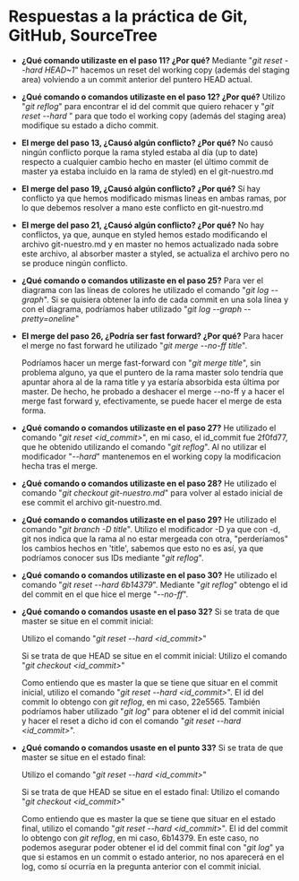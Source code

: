 # Respuestas a la práctica de Git, GitHub, SourceTree 

- **¿Qué comando utilizaste en el paso 11? ¿Por qué?**
	Mediante "*git reset --hard HEAD~1*" hacemos un reset del working copy (además del 
	staging area) volviendo a un commit anterior del puntero HEAD actual.

- **¿Qué comando o comandos utilizaste en el paso 12? ¿Por qué?**
	Utilizo "*git reflog*" para encontrar el id del commit que quiero rehacer y "*git reset* 
	*--hard <id-commit>*" para que todo el working copy (además del staging area) modifique 
	su estado a dicho commit.

- **El merge del paso 13, ¿Causó algún conflicto? ¿Por qué?**
	No causó ningún conflicto porque la rama styled estaba al día (up to date) respecto a cualquier cambio 
	hecho en master (el último commit de master ya estaba incluido en la rama de styled) en el git-nuestro.md

- **El merge del paso 19, ¿Causó algún conflicto? ¿Por qué?**
	Sí hay conflicto ya que hemos modificado mismas lineas en ambas ramas, por lo que debemos resolver a mano este conflicto en git-nuestro.md

- **El merge del paso 21, ¿Causó algún conflicto? ¿Por qué?**
	No hay conflictos, ya que, aunque en styled hemos estado modificando el archivo git-nuestro.md y en master no hemos actualizado nada sobre este archivo, al absorber master a styled, se actualiza 
	el archivo pero no se produce ningún conflicto.

- **¿Qué comando o comandos utilizaste en el paso 25?**
	Para ver el diagrama con las líneas de colores he utilizado el comando "*git log --graph*". Si se quisiera obtener la info de cada commit en una sola línea y con el diagrama, podríamos haber 
	utilizado "*git log --graph --pretty=oneline*"

- **El merge del paso 26, ¿Podría ser fast forward? ¿Por qué?**
	Para hacer el merge no fast forward he utilizado "*git merge --no-ff title*".

	Podríamos hacer un merge fast-forward con "*git merge title*", sin problema alguno, ya que el puntero de la rama master solo tendría que apuntar ahora al de la rama title y ya estaría absorbida 
	esta última por master. De hecho, he probado a deshacer el merge --no-ff y a hacer el merge fast forward y, efectivamente, se puede hacer el merge de esta forma.
	
- **¿Qué comando o comandos utilizaste en el paso 27?**
	He utilizado el comando "*git reset <id_commit>*", en mi caso, el id_commit fue 2f0fd77, que he obtenido utilizando el comando "*git reflog*". Al no utilizar el modificador "*--hard*" mantenemos en el 
	working copy la modificacion hecha tras el merge.

- **¿Qué comando o comandos utilizaste en el paso 28?**
	He utilizado el comando "*git checkout git-nuestro.md*" para volver al estado inicial de ese commit el archivo git-nuestro.md.

- **¿Qué comando o comandos utilizaste en el paso 29?**
	He utilizado el comando "*git branch -D title*". Utilizo el modificador -D ya que con -d, git nos indica que la rama al no estar mergeada con otra, "perderíamos" los cambios hechos en 
	'title', sabemos que esto no es así, ya que podríamos conocer sus IDs mediante "*git reflog*".	

- **¿Qué comando o comandos utilizaste en el paso 30?**
	He utilizado el comando "*git reset --hard 6b14379*". Mediante "*git reflog*" obtengo el id del commit en el que hice el merge "*--no-ff*".

- **¿Qué comando o comandos usaste en el paso 32?**
	Si se trata de que master se situe en el commit inicial:

	Utilizo el comando "*git reset --hard <id_commit>*"

	Si se trata de que HEAD se situe en el commit inicial:
	Utilizo el comando "*git checkout <id_commit>*"

	Como entiendo que es master la que se tiene que situar en el commit inicial, utilizo el comando "*git reset --hard <id_commit>*". El id del commit lo obtengo con *git reflog*, en mi caso, 22e5565. También podríamos haber utilizado "*git log*" para obtener el id del commit inicial y hacer el reset a dicho id con el comando "*git reset --hard <id_commit>*".

- **¿Qué comando o comandos usaste en el punto 33?**
	Si se trata de que master se situe en el estado final:

	Utilizo el comando "*git reset --hard <id_commit>*"

	Si se trata de que HEAD se situe en el estado final:
	Utilizo el comando "*git checkout <id_commit>*"

	Como entiendo que es master la que se tiene que situar en el estado final, utilizo el comando "*git reset --hard <id_commit>*". El id del commit lo obtengo con *git reflog*, en mi caso, 6b14379. En este caso, no podemos asegurar poder obtener el id del commit final con "*git log*" ya que si estamos en un commit o estado anterior, no nos aparecerá en el log, como sí ocurría en la pregunta anterior con el commit inicial.
